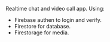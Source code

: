 Realtime chat and video call app.
Using: 
  + Firebase authen to login and verify.
  + Firestore for database.
  + Firestorage for media.
